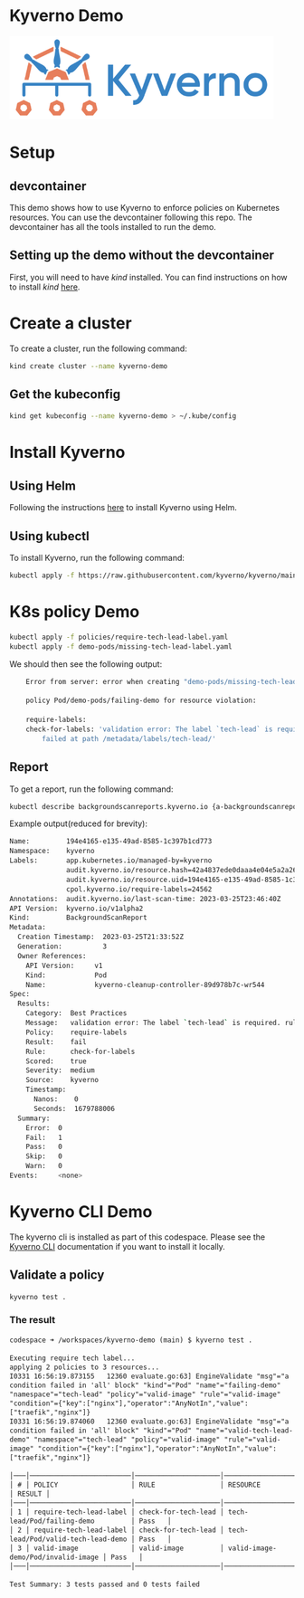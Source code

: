 # Kyverno Demo

![Kyverno](images/kyverno.png)

# Setup

## devcontainer
This demo shows how to use Kyverno to enforce policies on Kubernetes resources. You can use the devcontainer following this repo. The devcontainer has all the tools installed to run the demo. 

## Setting up the demo without the devcontainer
First, you will need to have _kind_ installed. You can find instructions on how to install _kind_ [here](https://kind.sigs.k8s.io/docs/user/quick-start/).


# Create a cluster
To create a cluster, run the following command:

```bash
kind create cluster --name kyverno-demo
```

## Get the kubeconfig

```bash
kind get kubeconfig --name kyverno-demo > ~/.kube/config
```

# Install Kyverno

## Using Helm
Following the instructions [here](https://kyverno.io/docs/installation/#using-helm) to install Kyverno using Helm.

## Using kubectl
To install Kyverno, run the following command:

```bash
kubectl apply -f https://raw.githubusercontent.com/kyverno/kyverno/main/definitions/release/install.yaml
```

# K8s policy Demo

```bash
kubectl apply -f policies/require-tech-lead-label.yaml
kubectl apply -f demo-pods/missing-tech-lead-label.yaml
```

We should then see the following output:
    
```bash
    Error from server: error when creating "demo-pods/missing-tech-lead-label.yaml": admission webhook "validate.kyverno.svc-fail" denied the request: 

    policy Pod/demo-pods/failing-demo for resource violation: 

    require-labels:
    check-for-labels: 'validation error: The label `tech-lead` is required. rule check-for-labels
        failed at path /metadata/labels/tech-lead/'
```

## Report

To get a report, run the following command:

```bash
kubectl describe backgroundscanreports.kyverno.io {a-backgroundscanreport-name}
```

Example output(reduced for brevity):

```bash
Name:         194e4165-e135-49ad-8585-1c397b1cd773
Namespace:    kyverno
Labels:       app.kubernetes.io/managed-by=kyverno
              audit.kyverno.io/resource.hash=42a4837ede0daaa4e04e5a2a26ce3300
              audit.kyverno.io/resource.uid=194e4165-e135-49ad-8585-1c397b1cd773
              cpol.kyverno.io/require-labels=24562
Annotations:  audit.kyverno.io/last-scan-time: 2023-03-25T23:46:40Z
API Version:  kyverno.io/v1alpha2
Kind:         BackgroundScanReport
Metadata:
  Creation Timestamp:  2023-03-25T21:33:52Z
  Generation:          3
  Owner References:
    API Version:     v1
    Kind:            Pod
    Name:            kyverno-cleanup-controller-89d978b7c-wr544
Spec:
  Results:
    Category:  Best Practices
    Message:   validation error: The label `tech-lead` is required. rule check-for-labels failed at path /metadata/labels/tech-lead/
    Policy:    require-labels
    Result:    fail
    Rule:      check-for-labels
    Scored:    true
    Severity:  medium
    Source:    kyverno
    Timestamp:
      Nanos:    0
      Seconds:  1679788006
  Summary:
    Error:  0
    Fail:   1
    Pass:   0
    Skip:   0
    Warn:   0
Events:     <none>
```

# Kyverno CLI Demo

The kyverno cli is installed as part of this codespace. Please see the [Kyverno CLI](https://kyverno.io/docs/kyverno-cli/) documentation if you want to install it locally.

## Validate a policy

```bash
kyverno test .
```
### The result
```
codespace ➜ /workspaces/kyverno-demo (main) $ kyverno test .

Executing require tech label...
applying 2 policies to 3 resources... 
I0331 16:56:19.873155   12360 evaluate.go:63] EngineValidate "msg"="a condition failed in 'all' block" "kind"="Pod" "name"="failing-demo" "namespace"="tech-lead" "policy"="valid-image" "rule"="valid-image" "condition"={"key":["nginx"],"operator":"AnyNotIn","value":["traefik","nginx"]}
I0331 16:56:19.874060   12360 evaluate.go:63] EngineValidate "msg"="a condition failed in 'all' block" "kind"="Pod" "name"="valid-tech-lead-demo" "namespace"="tech-lead" "policy"="valid-image" "rule"="valid-image" "condition"={"key":["nginx"],"operator":"AnyNotIn","value":["traefik","nginx"]}

│───│─────────────────────────│─────────────────────│────────────────────────────────────│────────│
│ # │ POLICY                  │ RULE                │ RESOURCE                           │ RESULT │
│───│─────────────────────────│─────────────────────│────────────────────────────────────│────────│
│ 1 │ require-tech-lead-label │ check-for-tech-lead │ tech-lead/Pod/failing-demo         │ Pass   │
│ 2 │ require-tech-lead-label │ check-for-tech-lead │ tech-lead/Pod/valid-tech-lead-demo │ Pass   │
│ 3 │ valid-image             │ valid-image         │ valid-image-demo/Pod/invalid-image │ Pass   │
│───│─────────────────────────│─────────────────────│────────────────────────────────────│────────│

Test Summary: 3 tests passed and 0 tests failed
```
